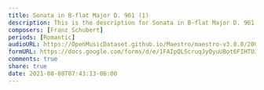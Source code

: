 ```yaml
---
title: Sonata in B-flat Major D. 961 (1)
description: This is the description for Sonata in B-flat Major D. 961 by Franz Schubert
composers: [Franz Schubert]
periods: [Romantic]
audioURL: https://OpenMusicDataset.github.io/Maestro/maestro-v3.0.0/2009/MIDI-Unprocessed_10_R2_2009_01_ORIG_MID--AUDIO_10_R2_2009_10_R2_2009_02_WAV.midi
formURL: https://docs.google.com/forms/d/e/1FAIpQLScruqJyQyuUBot6FIHTUJh7l2WUcjnSziwf_v7iSQCqMJQSHQ/viewform
comments: true
share: true
date: 2021-08-08T07:43:13-06:00
---
```

